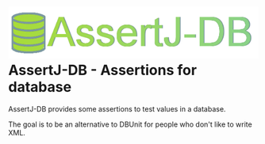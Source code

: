 ![alt tag](img/assertj-db_icon.png)
AssertJ-DB - Assertions for database
==========

AssertJ-DB provides some assertions to test values in a database.

The goal is to be an alternative to DBUnit for people who don't like to write XML.

